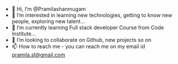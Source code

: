 - 👋 Hi, I’m @Pramilashanmugam
- 👀 I’m interested in learning new technologies, getting to know new people, exploring new talent...
- 🌱 I’m currently learning Full stack developer Course from Code Institute...
- 💞️ I’m looking to collaborate on Github, new projects so on
- 📫 How to reach me - you can reach me on my email id pramila.sl@gmail.com

<!---
Pramilashanmugam/Pramilashanmugam is a ✨ special ✨ repository because its `README.md` (this file) appears on your GitHub profile.
You can click the Preview link to take a look at your changes.
--->
